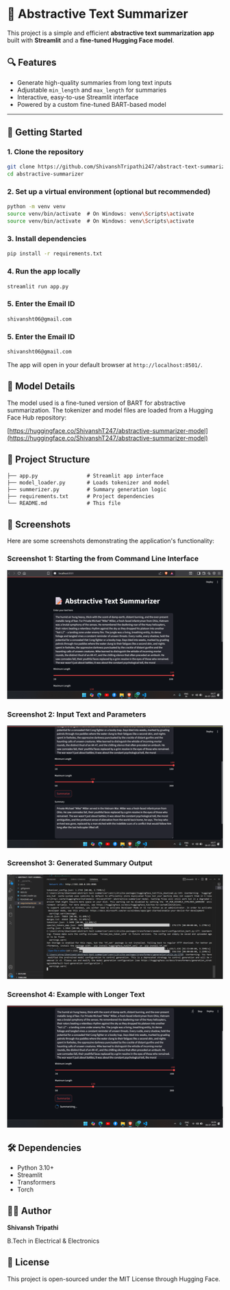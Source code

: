 # 📝 Abstractive Text Summarizer

This project is a simple and efficient **abstractive text summarization app** built with **Streamlit** and a **fine-tuned Hugging Face model**.

## 🔍 Features

* Generate high-quality summaries from long text inputs
* Adjustable `min_length` and `max_length` for summaries
* Interactive, easy-to-use Streamlit interface
* Powered by a custom fine-tuned BART-based model

---

## 🚀 Getting Started

### 1. Clone the repository

```bash
git clone https://github.com/ShivanshTripathi247/abstract-text-summarizer
cd abstractive-summarizer
```

### 2. Set up a virtual environment (optional but recommended)

```bash
python -m venv venv
source venv/bin/activate  # On Windows: venv\Scripts\activate
source venv/bin/activate  # On Windows: venv\Scripts\activate
```

### 3. Install dependencies

```bash
pip install -r requirements.txt
```

### 4. Run the app locally

```bash
streamlit run app.py
```

### 5. Enter the Email ID

```bash
shivansht06@gmail.com
```

### 5. Enter the Email ID

```bash
shivansht06@gmail.com
```

The app will open in your default browser at `http://localhost:8501/`.

## 🧠 Model Details

The model used is a fine-tuned version of BART for abstractive summarization.
The tokenizer and model files are loaded from a Hugging Face Hub repository:

[https://huggingface.co/ShivanshT247/abstractive-summarizer-model](https://huggingface.co/ShivanshT247/abstractive-summarizer-model)

## 📁 Project Structure

```
├── app.py                # Streamlit app interface
├── model_loader.py       # Loads tokenizer and model
├── summerizer.py         # Summary generation logic
├── requirements.txt      # Project dependencies
└── README.md             # This file
```

## 📸 Screenshots

Here are some screenshots demonstrating the application's functionality:

### Screenshot 1: Starting the from Command Line Interface
[![User Details Dialog Placeholder](./src/2.png)](./src/2.png)

### Screenshot 2: Input Text and Parameters
[![User Details Dialog Placeholder](./src/3.png)](./src/3.png)

### Screenshot 3: Generated Summary Output
[![User Details Dialog Placeholder](./src/4.png)](./src/4.png)

### Screenshot 4: Example with Longer Text
[![User Details Dialog Placeholder](./src/5.png)](./src/5.png)


## 🛠️ Dependencies

* Python 3.10+
* Streamlit
* Transformers
* Torch

## 🙋‍♂️ Author

**Shivansh Tripathi**

B.Tech in Electrical & Electronics


## 📄 License

This project is open-sourced under the MIT License through Hugging Face.
